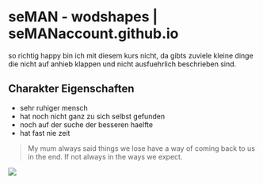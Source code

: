 # seMAN - wodshapes | seMANaccount.github.io	


so richtig happy bin ich mit diesem kurs nicht, 
da gibts zuviele kleine dinge die nicht auf anhieb klappen und nicht ausfuehrlich beschrieben sind. 


## Charakter Eigenschaften
* sehr ruhiger mensch
* hat noch nicht ganz zu sich selbst gefunden
* noch auf der suche der besseren haelfte
* hat fast nie zeit


> My mum always said
> things we lose have a way of coming back to us
> in the end.
> If not always in the ways we expect.


<img src="http://www.seyr.tech/woodshapes/images/woodshapes/WoodShapes%20(174).jpg"/>

